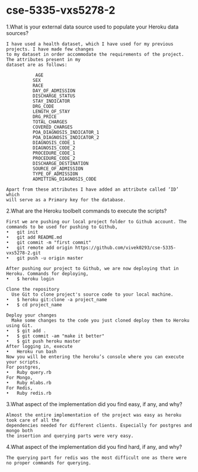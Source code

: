 # cse-5335-vxs5278-2

1.What is your external data source used to populate your Heroku data sources?

	I have used a health dataset, which I have used for my previous projects. I have made few changes 
	to my dataset in order accommodate the requirements of the project.  The attributes present in my 
	dataset are as follows:

	           AGE 
              SEX 
              RACE 
              DAY_OF_ADMISSION 
              DISCHARGE_STATUS 
              STAY_INDICATOR 
              DRG_CODE 
              LENGTH_OF_STAY 
              DRG_PRICE 
              TOTAL_CHARGES 
              COVERED_CHARGES 
              POA_DIAGNOSIS_INDICATOR_1 
              POA_DIAGNOSIS_INDICATOR_2 
              DIAGNOSIS_CODE_1 
              DIAGNOSIS_CODE_2 
              PROCEDURE_CODE_1 
              PROCEDURE_CODE_2 
              DISCHARGE_DESTINATION 
              SOURCE_OF_ADMISSION 
              TYPE_OF_ADMISSION 
              ADMITTING_DIAGNOSIS_CODE 
             
	Apart from these attributes I have added an attribute called ‘ID’ which 
	will serve as a Primary key for the database.
	
2.What are the Heroku toolbelt commands to execute the scripts?
	
	First we are pushing our local project folder to Github account. The commands to be used for pushing to Github,
	•	git init
	•	git add README.md
	•	git commit -m "first commit"
	•	git remote add origin https://github.com/vivek0293/cse-5335-vxs5278-2.git
	•	git push -u origin master
	
	After pushing our project to Github, we are now deploying that in Heroku. Commands for deploying,
	•	$ heroku login
	
	Clone the repository
	  Use Git to clone project's source code to your local machine.
	•	$ heroku git:clone -a project_name
	•	$ cd project_name
	
	Deploy your changes
	  Make some changes to the code you just cloned deploy them to Heroku using Git.
	•	$ git add .
	•	$ git commit -am "make it better"
	•	$ git push heroku master
	After logging in, execute
	•	Heroku run bash
	Now you will be entering the heroku’s console where you can execute your scripts.
	For postgres, 
	•	Ruby query.rb
	For Mongo,
	•	Ruby mlabs.rb
	For Redis,
	•	Ruby redis.rb
	
3.What aspect of the implementation did you find easy, if any, and why?

	Almost the entire implementation of the project was easy as heroku took care of all the 
	dependencies needed for different clients. Especially for postgres and mongo both 
	the insertion and querying parts were very easy.
	
4.What aspect of the implementation did you find hard, if any, and why?

	The querying part for redis was the most difficult one as there were no proper commands for querying. 


